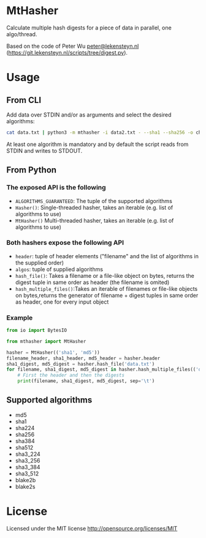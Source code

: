 # MtHasher

Calculate multiple hash digests for a piece of data in parallel, one algo/thread.

Based on the code of Peter Wu <peter@lekensteyn.nl> (https://git.lekensteyn.nl/scripts/tree/digest.py).

# Usage

## From CLI

Add data over STDIN and/or as arguments and select the desired algorithms:

```bash
cat data.txt | python3 -m mthasher -i data2.txt - --sha1 --sha256 -o checksums.txt
```

At least one algorithm is mandatory and by default the script reads from STDIN and writes to STDOUT.

## From Python

### The exposed API is the following

- `ALGORITHMS_GUARANTEED`: The tuple of the supported algorithms
- `Hasher()`: Single-threaded hasher, takes an iterable (e.g. list of algorithms to use)
- `MtHasher()` Multi-threaded hasher, takes an iterable (e.g. list of algorithms to use)

### Both hashers expose the following API

- `header`: tuple of header elements ("filename" and the list of algorithms in the supplied order)
- `algos`: tuple of supplied algorithms
- `hash_file()`: Takes a filename or a file-like object on bytes, returns the digest tuple in same order as header (the filename is omited)
- `hash_multiple_files()`:Takes an iterable of filenames or file-like objects on bytes,returns the generator of filename + digest tuples in same order as header, one for every input object

### Example

```python
from io import BytesIO

from mthasher import MtHasher

hasher = MtHasher(('sha1', 'md5'))
filename_header, sha1_header, md5_header = hasher.header
sha1_digest, md5_digest = hasher.hash_file('data.txt')
for filename, sha1_digest, md5_digest in hasher.hash_multiple_files(('data.txt', open('data2.txt', 'rb'), '-', BytesIO('bytesstring'))):
    # First the header and then the digests
    print(filename, sha1_digest, md5_digest, sep='\t')
```

## Supported algorithms

- md5
- sha1
- sha224
- sha256
- sha384
- sha512
- sha3_224
- sha3_256
- sha3_384
- sha3_512
- blake2b
- blake2s

# License

Licensed under the MIT license <http://opensource.org/licenses/MIT>
